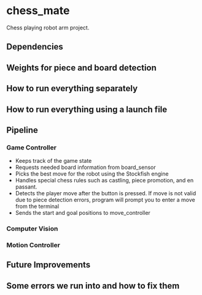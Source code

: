 # chess_mate
Chess playing robot arm project.

## Dependencies

## Weights for piece and board detection

## How to run everything separately

## How to run everything using a launch file

## Pipeline

### Game Controller
- Keeps track of the game state
- Requests needed board information from board_sensor
- Picks the best move for the robot using the Stockfish engine
- Handles special chess rules such as castling, piece promotion, and en passant.
- Detects the player move after the button is pressed. If move is not valid due to piece detection errors, program will prompt you to 		  enter a move from the terminal
- Sends the start and goal positions to move_controller


### Computer Vision


### Motion Controller


## Future Improvements


## Some errors we run into and how to fix them
